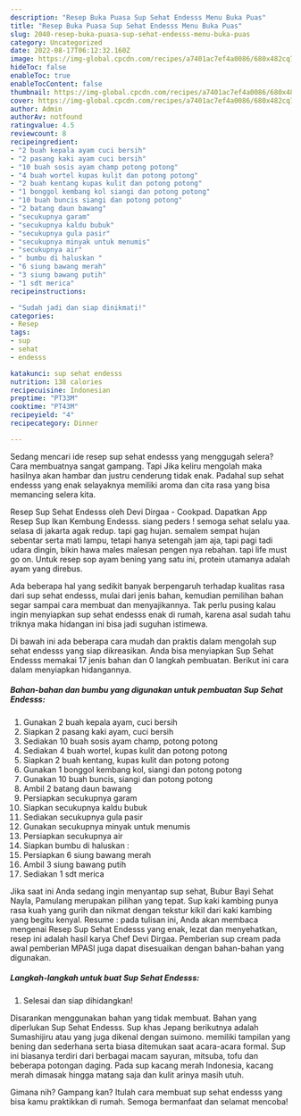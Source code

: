 ```yaml
---
description: "Resep Buka Puasa Sup Sehat Endesss Menu Buka Puas"
title: "Resep Buka Puasa Sup Sehat Endesss Menu Buka Puas"
slug: 2040-resep-buka-puasa-sup-sehat-endesss-menu-buka-puas
category: Uncategorized
date: 2022-08-17T06:12:32.160Z
image: https://img-global.cpcdn.com/recipes/a7401ac7ef4a0086/680x482cq70/sup-sehat-endesss-foto-resep-utama.jpg
hideToc: false
enableToc: true
enableTocContent: false
thumbnail: https://img-global.cpcdn.com/recipes/a7401ac7ef4a0086/680x482cq70/sup-sehat-endesss-foto-resep-utama.jpg
cover: https://img-global.cpcdn.com/recipes/a7401ac7ef4a0086/680x482cq70/sup-sehat-endesss-foto-resep-utama.jpg
author: Admin
authorAv: notfound
ratingvalue: 4.5
reviewcount: 8
recipeingredient:
- "2 buah kepala ayam cuci bersih"
- "2 pasang kaki ayam cuci bersih"
- "10 buah sosis ayam champ potong potong"
- "4 buah wortel kupas kulit dan potong potong"
- "2 buah kentang kupas kulit dan potong potong"
- "1 bonggol kembang kol siangi dan potong potong"
- "10 buah buncis siangi dan potong potong"
- "2 batang daun bawang"
- "secukupnya garam"
- "secukupnya kaldu bubuk"
- "secukupnya gula pasir"
- "secukupnya minyak untuk menumis"
- "secukupnya air"
- " bumbu di haluskan "
- "6 siung bawang merah"
- "3 siung bawang putih"
- "1 sdt merica"
recipeinstructions:

- "Sudah jadi dan siap dinikmati!"
categories:
- Resep
tags:
- sup
- sehat
- endesss

katakunci: sup sehat endesss 
nutrition: 138 calories
recipecuisine: Indonesian
preptime: "PT33M"
cooktime: "PT43M"
recipeyield: "4"
recipecategory: Dinner

---
```



Sedang mencari ide resep sup sehat endesss yang menggugah selera? Cara membuatnya sangat gampang. Tapi Jika keliru mengolah maka hasilnya akan hambar dan justru cenderung tidak enak. Padahal sup sehat endesss yang enak selayaknya memiliki aroma dan cita rasa yang bisa memancing selera kita.


Resep Sup Sehat Endesss oleh Devi Dirgaa - Cookpad. Dapatkan App Resep Sup Ikan Kembung Endesss. siang peders ! semoga sehat selalu yaa. selasa di jakarta agak redup. tapi gag hujan. semalem sempat hujan sebentar serta mati lampu, tetapi hanya setengah jam aja, tapi pagi tadi udara dingin, bikin hawa males malesan pengen nya rebahan. tapi life must go on. Untuk resep sop ayam bening yang satu ini, protein utamanya adalah ayam yang direbus.

Ada beberapa hal yang sedikit banyak berpengaruh terhadap kualitas rasa dari sup sehat endesss, mulai dari jenis bahan, kemudian pemilihan bahan segar sampai cara membuat dan menyajikannya. Tak perlu pusing kalau ingin menyiapkan sup sehat endesss enak di rumah, karena asal sudah tahu triknya maka hidangan ini bisa jadi suguhan istimewa.


Di bawah ini ada beberapa cara mudah dan praktis dalam mengolah sup sehat endesss yang siap dikreasikan. Anda bisa menyiapkan Sup Sehat Endesss memakai 17 jenis bahan dan 0 langkah pembuatan. Berikut ini cara dalam menyiapkan hidangannya.

<!--inarticleads1-->

##### Bahan-bahan dan bumbu yang digunakan untuk pembuatan Sup Sehat Endesss:

1. Gunakan 2 buah kepala ayam, cuci bersih
1. Siapkan 2 pasang kaki ayam, cuci bersih
1. Sediakan 10 buah sosis ayam champ, potong potong
1. Sediakan 4 buah wortel, kupas kulit dan potong potong
1. Siapkan 2 buah kentang, kupas kulit dan potong potong
1. Gunakan 1 bonggol kembang kol, siangi dan potong potong
1. Gunakan 10 buah buncis, siangi dan potong potong
1. Ambil 2 batang daun bawang
1. Persiapkan secukupnya garam
1. Siapkan secukupnya kaldu bubuk
1. Sediakan secukupnya gula pasir
1. Gunakan secukupnya minyak untuk menumis
1. Persiapkan secukupnya air
1. Siapkan  bumbu di haluskan :
1. Persiapkan 6 siung bawang merah
1. Ambil 3 siung bawang putih
1. Sediakan 1 sdt merica


Jika saat ini Anda sedang ingin menyantap sup sehat, Bubur Bayi Sehat Nayla, Pamulang merupakan pilihan yang tepat. Sup kaki kambing punya rasa kuah yang gurih dan nikmat dengan tekstur kikil dari kaki kambing yang begitu kenyal. Resume : pada tulisan ini, Anda akan membaca mengenai Resep Sup Sehat Endesss yang enak, lezat dan menyehatkan, resep ini adalah hasil karya Chef Devi Dirgaa. Pemberian sup cream pada awal pemberian MPASI juga dapat disesuaikan dengan bahan-bahan yang digunakan. 

<!--inarticleads2-->

##### Langkah-langkah untuk buat Sup Sehat Endesss:


1. Selesai dan siap dihidangkan!

Disarankan menggunakan bahan yang tidak membuat. Bahan yang diperlukan Sup Sehat Endesss. Sup khas Jepang berikutnya adalah Sumashijiru atau yang juga dikenal dengan suimono. memiliki tampilan yang bening dan sederhana serta biasa ditemukan saat acara-acara formal. Sup ini biasanya terdiri dari berbagai macam sayuran, mitsuba, tofu dan beberapa potongan daging. Pada sup kacang merah Indonesia, kacang merah dimasak hingga matang saja dan kulit arinya masih utuh. 

Gimana nih? Gampang kan? Itulah cara membuat sup sehat endesss yang bisa kamu praktikkan di rumah. Semoga bermanfaat dan selamat mencoba!
